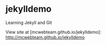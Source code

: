 jekylldemo
==========

Learning Jekyll and Git

View site at [mcwebteam.github.io/jekylldemo]: http://mcwebteam.github.io/jekylldemo
